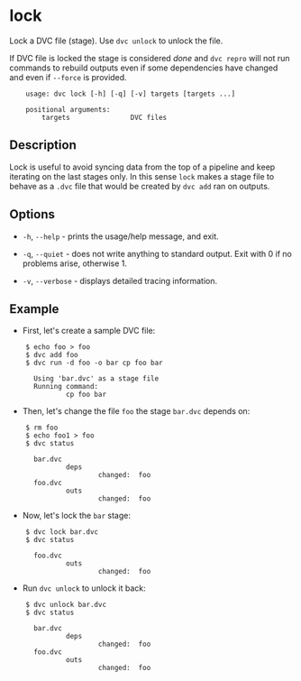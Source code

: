 # lock

Lock a DVC file (stage). Use `dvc unlock` to unlock the file.

If DVC file is locked the stage is considered _done_ and `dvc repro` will not
run commands to rebuild outputs even if some dependencies have changed and even
if `--force` is provided.

```usage
    usage: dvc lock [-h] [-q] [-v] targets [targets ...]

    positional arguments:
        targets               DVC files
```

## Description

Lock is useful to avoid syncing data from the top of a pipeline and keep
iterating on the last stages only. In this sense `lock` makes a stage file to
behave as a `.dvc` file that would be created by `dvc add` ran on outputs.

## Options

* `-h`, `--help` - prints the usage/help message, and exit.

* `-q`, `--quiet` - does not write anything to standard output. Exit with 0 if
  no problems arise, otherwise 1.

* `-v`, `--verbose` - displays detailed tracing information.

## Example

* First, let's create a sample DVC file:

```dvc
    $ echo foo > foo
    $ dvc add foo
    $ dvc run -d foo -o bar cp foo bar

      Using 'bar.dvc' as a stage file
      Running command:
              cp foo bar
```

* Then, let's change the file `foo` the stage `bar.dvc` depends on:

```dvc
    $ rm foo
    $ echo foo1 > foo
    $ dvc status

      bar.dvc
              deps
                      changed:  foo
      foo.dvc
              outs
                      changed:  foo
```

* Now, let's lock the `bar` stage:

```dvc
    $ dvc lock bar.dvc
    $ dvc status

      foo.dvc
              outs
                      changed:  foo
```

* Run `dvc unlock` to unlock it back:

```dvc
    $ dvc unlock bar.dvc
    $ dvc status

      bar.dvc
              deps
                      changed:  foo
      foo.dvc
              outs
                      changed:  foo
```
